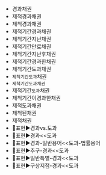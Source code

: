 ﻿- 경과채권
- 제척경과채권
- 제척경과채권
- 제척기간경과채권
- 제척기간지난채권
- 제척기간만료채권
- 제척기간지난후채권
- 제척기간경과한채권
- 제척기간도과채권
- `제척기간도과`채권
- `제척기간도과채권`
- 제척기간`도과`채권
- 제척기간이경과한채권
- 제척도과채권
- 제척된채권
- 제척채권
- 📌표현▶️경과vs.도과
- 📌표현▶️경과<<도과
- 📌표현▶️경과-일반용어<<도과-법률용어
- 📌표현▶️추구-경과<<도과
- 📌표현▶️일반특별-경과<<도과
- 📌표현▶️구상지점-경과<<도과
